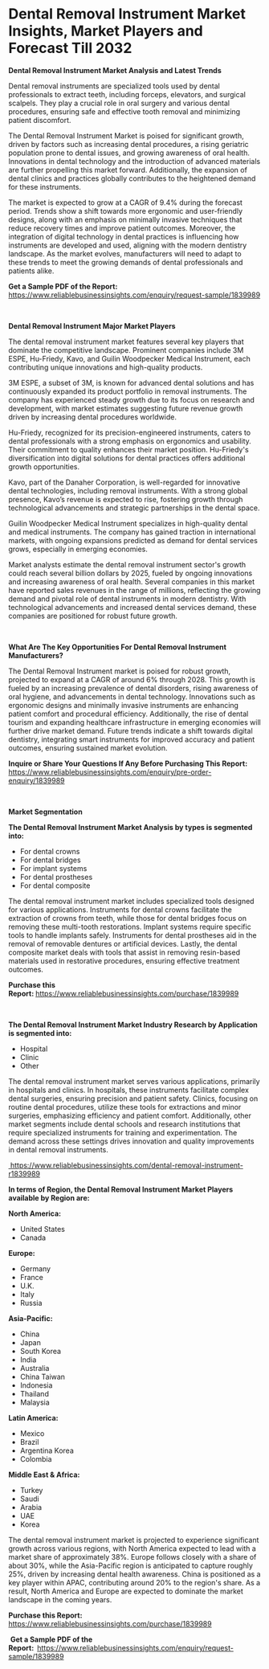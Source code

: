 <p><h1>Dental Removal Instrument Market Insights, Market Players and Forecast Till 2032</h1></p><p><strong>Dental Removal Instrument Market Analysis and Latest Trends</strong></p>
<p><p>Dental removal instruments are specialized tools used by dental professionals to extract teeth, including forceps, elevators, and surgical scalpels. They play a crucial role in oral surgery and various dental procedures, ensuring safe and effective tooth removal and minimizing patient discomfort.</p><p>The Dental Removal Instrument Market is poised for significant growth, driven by factors such as increasing dental procedures, a rising geriatric population prone to dental issues, and growing awareness of oral health. Innovations in dental technology and the introduction of advanced materials are further propelling this market forward. Additionally, the expansion of dental clinics and practices globally contributes to the heightened demand for these instruments.</p><p>The market is expected to grow at a CAGR of 9.4% during the forecast period. Trends show a shift towards more ergonomic and user-friendly designs, along with an emphasis on minimally invasive techniques that reduce recovery times and improve patient outcomes. Moreover, the integration of digital technology in dental practices is influencing how instruments are developed and used, aligning with the modern dentistry landscape. As the market evolves, manufacturers will need to adapt to these trends to meet the growing demands of dental professionals and patients alike.</p></p>
<p><strong>Get a Sample PDF of the Report:&nbsp;</strong> <a href="https://www.reliablebusinessinsights.com/enquiry/request-sample/1839989?utm_campaign=60&utm_medium=2&utm_source=Github&utm_content=ia&utm_term=14042025&utm_id=dental-removal-instrument">https://www.reliablebusinessinsights.com/enquiry/request-sample/1839989</a></p>
<p>&nbsp;</p>
<p><strong>Dental Removal Instrument Major Market Players</strong></p>
<p><p>The dental removal instrument market features several key players that dominate the competitive landscape. Prominent companies include 3M ESPE, Hu-Friedy, Kavo, and Guilin Woodpecker Medical Instrument, each contributing unique innovations and high-quality products.</p><p>3M ESPE, a subset of 3M, is known for advanced dental solutions and has continuously expanded its product portfolio in removal instruments. The company has experienced steady growth due to its focus on research and development, with market estimates suggesting future revenue growth driven by increasing dental procedures worldwide.</p><p>Hu-Friedy, recognized for its precision-engineered instruments, caters to dental professionals with a strong emphasis on ergonomics and usability. Their commitment to quality enhances their market position. Hu-Friedy's diversification into digital solutions for dental practices offers additional growth opportunities.</p><p>Kavo, part of the Danaher Corporation, is well-regarded for innovative dental technologies, including removal instruments. With a strong global presence, Kavo’s revenue is expected to rise, fostering growth through technological advancements and strategic partnerships in the dental space.</p><p>Guilin Woodpecker Medical Instrument specializes in high-quality dental and medical instruments. The company has gained traction in international markets, with ongoing expansions predicted as demand for dental services grows, especially in emerging economies.</p><p>Market analysts estimate the dental removal instrument sector's growth could reach several billion dollars by 2025, fueled by ongoing innovations and increasing awareness of oral health. Several companies in this market have reported sales revenues in the range of millions, reflecting the growing demand and pivotal role of dental instruments in modern dentistry. With technological advancements and increased dental services demand, these companies are positioned for robust future growth.</p></p>
<p>&nbsp;</p>
<p><strong>What Are The Key Opportunities For Dental Removal Instrument Manufacturers?</strong></p>
<p><p>The Dental Removal Instrument market is poised for robust growth, projected to expand at a CAGR of around 6% through 2028. This growth is fueled by an increasing prevalence of dental disorders, rising awareness of oral hygiene, and advancements in dental technology. Innovations such as ergonomic designs and minimally invasive instruments are enhancing patient comfort and procedural efficiency. Additionally, the rise of dental tourism and expanding healthcare infrastructure in emerging economies will further drive market demand. Future trends indicate a shift towards digital dentistry, integrating smart instruments for improved accuracy and patient outcomes, ensuring sustained market evolution.</p></p>
<p><strong>Inquire or Share Your Questions If Any Before Purchasing This Report:</strong> <a href="https://www.reliablebusinessinsights.com/enquiry/pre-order-enquiry/1839989?utm_campaign=60&utm_medium=2&utm_source=Github&utm_content=ia&utm_term=14042025&utm_id=dental-removal-instrument">https://www.reliablebusinessinsights.com/enquiry/pre-order-enquiry/1839989</a></p>
<p>&nbsp;</p>
<p><strong>Market Segmentation</strong></p>
<p><strong>The Dental Removal Instrument Market Analysis by types is segmented into:</strong></p>
<p><ul><li>For dental crowns</li><li>For dental bridges</li><li>For implant systems</li><li>For dental prostheses</li><li>For dental composite</li></ul></p>
<p><p>The dental removal instrument market includes specialized tools designed for various applications. Instruments for dental crowns facilitate the extraction of crowns from teeth, while those for dental bridges focus on removing these multi-tooth restorations. Implant systems require specific tools to handle implants safely. Instruments for dental prostheses aid in the removal of removable dentures or artificial devices. Lastly, the dental composite market deals with tools that assist in removing resin-based materials used in restorative procedures, ensuring effective treatment outcomes.</p></p>
<p><strong>Purchase this Report:&nbsp;</strong><a href="https://www.reliablebusinessinsights.com/purchase/1839989?utm_campaign=60&utm_medium=2&utm_source=Github&utm_content=ia&utm_term=14042025&utm_id=dental-removal-instrument">https://www.reliablebusinessinsights.com/purchase/1839989</a></p>
<p>&nbsp;</p>
<p><strong>The Dental Removal Instrument Market Industry Research by Application is segmented into:</strong></p>
<p><ul><li>Hospital</li><li>Clinic</li><li>Other</li></ul></p>
<p><p>The dental removal instrument market serves various applications, primarily in hospitals and clinics. In hospitals, these instruments facilitate complex dental surgeries, ensuring precision and patient safety. Clinics, focusing on routine dental procedures, utilize these tools for extractions and minor surgeries, emphasizing efficiency and patient comfort. Additionally, other market segments include dental schools and research institutions that require specialized instruments for training and experimentation. The demand across these settings drives innovation and quality improvements in dental removal instruments.</p></p>
<p><a href="https://www.reliablebusinessinsights.com/dental-removal-instrument-r1839989?utm_campaign=60&utm_medium=2&utm_source=Github&utm_content=ia&utm_term=14042025&utm_id=dental-removal-instrument">&nbsp;https://www.reliablebusinessinsights.com/dental-removal-instrument-r1839989</a></p>
<p><strong>In terms of Region, the Dental Removal Instrument Market Players available by Region are:</strong></p>
<p>
    <p> <strong> North America: </strong>
        <ul>
            <li>United States</li>
            <li>Canada</li>
        </ul>
        </p> 
    <p> <strong> Europe: </strong>
        <ul>
            <li>Germany</li>
            <li>France</li>
            <li>U.K.</li>
            <li>Italy</li>
            <li>Russia</li>
        </ul>
        </p> 
    <p> <strong> Asia-Pacific: </strong>
        <ul>
            <li>China</li>
            <li>Japan</li>
            <li>South Korea</li>
            <li>India</li>
            <li>Australia</li>
            <li>China Taiwan</li>
            <li>Indonesia</li>
            <li>Thailand</li>
            <li>Malaysia</li>
        </ul>
        </p> 
    <p> <strong> Latin America: </strong>
        <ul>
            <li>Mexico</li>
            <li>Brazil</li>
            <li>Argentina Korea</li>
            <li>Colombia</li>
        </ul>
        </p> 
    <p> <strong> Middle East & Africa: </strong>
        <ul>
            <li>Turkey</li>
            <li>Saudi</li>
            <li>Arabia</li>
            <li>UAE</li>
            <li>Korea</li>
        </ul>
    </p>
    </p>
<p><p>The dental removal instrument market is projected to experience significant growth across various regions, with North America expected to lead with a market share of approximately 38%. Europe follows closely with a share of about 30%, while the Asia-Pacific region is anticipated to capture roughly 25%, driven by increasing dental health awareness. China is positioned as a key player within APAC, contributing around 20% to the region's share. As a result, North America and Europe are expected to dominate the market landscape in the coming years.</p></p>
<p><strong>Purchase this Report: </strong><a href="https://www.reliablebusinessinsights.com/purchase/1839989?utm_campaign=60&utm_medium=2&utm_source=Github&utm_content=ia&utm_term=14042025&utm_id=dental-removal-instrument">https://www.reliablebusinessinsights.com/purchase/1839989</a></p>
<p>&nbsp;<strong>Get a Sample PDF of the Report:&nbsp;&nbsp;</strong><a href="https://www.reliablebusinessinsights.com/enquiry/request-sample/1839989?utm_campaign=60&utm_medium=2&utm_source=Github&utm_content=ia&utm_term=14042025&utm_id=dental-removal-instrument">https://www.reliablebusinessinsights.com/enquiry/request-sample/1839989</a></p>
<p><strong></strong></p>
<p><p></p><p></p><p></p></p>